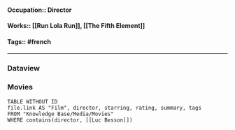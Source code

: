 #### Occupation:: Director
#### Works:: [[Run Lola Run]], [[The Fifth Element]]
#### Tags:: #french
---

### Dataview
### Movies 
```dataview
TABLE WITHOUT ID
file.link AS "Film", director, starring, rating, summary, tags
FROM "Knowledge Base/Media/Movies"
WHERE contains(director, [[Luc Besson]])
```
